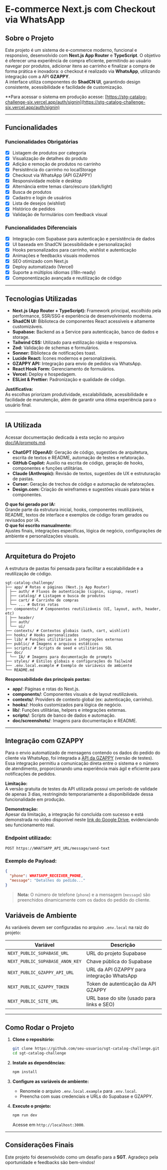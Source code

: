 # E-commerce Next.js com Checkout via WhatsApp

## Sobre o Projeto

Este projeto é um sistema de e-commerce moderno, funcional e responsivo, desenvolvido com **Next.js App Router** e **TypeScript**. O objetivo é oferecer uma experiência de compra eficiente, permitindo ao usuário navegar por produtos, adicionar itens ao carrinho e finalizar a compra de forma prática e inovadora: o checkout é realizado via **WhatsApp**, utilizando integração com a API **GZAPPY**.  
A interface utiliza componentes do **ShadCN UI**, garantindo design consistente, acessibilidade e facilidade de customização.

**Para acessar o sistema em produção acesse: [https://stg-catalog-challenge-six.vercel.app/auth/signin](https://stg-catalog-challenge-six.vercel.app/auth/signin)

---

## Funcionalidades

### Funcionalidades Obrigatórias

- [x] Listagem de produtos por categoria
- [x] Visualização de detalhes do produto
- [x] Adição e remoção de produtos no carrinho
- [x] Persistência do carrinho no localStorage
- [x] Checkout via WhatsApp (API GZAPPY)
- [x] Responsividade mobile e desktop
- [x] Alternância entre temas claro/escuro (dark/light)
- [x] Busca de produtos
- [x] Cadastro e login de usuários
- [x] Lista de desejos (wishlist)
- [x] Histórico de pedidos
- [x] Validação de formulários com feedback visual

### Funcionalidades Diferenciais

- [x] Integração com Supabase para autenticação e persistência de dados
- [x] UI baseada em ShadCN (acessibilidade e personalização)
- [x] Hooks personalizados para carrinho, wishlist e autenticação
- [x] Animações e feedbacks visuais modernos
- [x] SEO otimizado com Next.js
- [x] Deploy automatizado (Vercel)
- [x] Suporte a múltiplos idiomas (i18n-ready)
- [x] Componentização avançada e reutilização de código

---

## Tecnologias Utilizadas

- **Next.js (App Router + TypeScript):** Framework principal, escolhido pela performance, SSR/SSG e experiência de desenvolvimento moderna.
- **ShadCN UI:** Biblioteca de componentes React acessíveis e altamente customizáveis.
- **Supabase:** Backend as a Service para autenticação, banco de dados e storage.
- **Tailwind CSS:** Utilizado para estilização rápida e responsiva.
- **Zod:** Validação de schemas e formulários.
- **Sonner:** Biblioteca de notificações toast.
- **Lucide React:** Ícones modernos e personalizáveis.
- **GZAPPY API:** Integração para envio de pedidos via WhatsApp.
- **React Hook Form:** Gerenciamento de formulários.
- **Vercel:** Deploy e hospedagem.
- **ESLint & Prettier:** Padronização e qualidade de código.

**Justificativa:**  
As escolhas priorizam produtividade, escalabilidade, acessibilidade e facilidade de manutenção, além de garantir uma ótima experiência para o usuário final.

---

## IA Utilizada

Acessar documentação dedicada à esta seção no arquivo [doc/IA/prompts.md](https://github.com/GabrielDantas-99/stg-catalog-challenge/blob/develop/doc/IA/prompts.md).

- **ChatGPT (OpenAI):** Geração de código, sugestões de arquitetura, escrita de textos e README, automação de testes e refatoração.
- **GitHub Copilot:** Auxílio na escrita de código, geração de hooks, componentes e funções utilitárias.
- **Claude (Anthropic):** Revisão de textos, sugestões de UX e estruturação de pastas.
- **Cursor:** Geração de trechos de código e automação de refatorações.
- **Design.com:** Criação de wireframes e sugestões visuais para telas e componentes.

**O que foi gerado por IA:**  
Grande parte da estrutura inicial, hooks, componentes reutilizáveis, README, textos de interface e exemplos de código foram gerados ou revisados por IA.  
**O que foi escrito manualmente:**  
Ajustes finais, integrações específicas, lógica de negócio, configurações de ambiente e personalizações visuais.

---

## Arquitetura do Projeto

A estrutura de pastas foi pensada para facilitar a escalabilidade e a reutilização de código.
```
sgt-catalog-challenge/
├── app/ # Rotas e páginas (Next.js App Router)
│ ├── auth/ # Fluxos de autenticação (signin, signup, reset)
│ ├── catalog/ # Listagem e busca de produtos
│ ├── cart/ # Carrinho de compras
│ └── ... # Outras rotas
├── components/ # Componentes reutilizáveis (UI, layout, auth, header, etc)
│ ├── header/
│ ├── auth/
│ └── ui/
├── contexts/ # Contextos globais (auth, cart, wishlist)
├── hooks/ # Hooks personalizados
├── lib/ # Funções utilitárias e integrações externas
├── public/ # Imagens e arquivos estáticos
├── scripts/ # Scripts de seed e utilitários SQL
├── doc/
│ └── IA/ # Imagens para documentação de prompts
├── styles/ # Estilos globais e configurações do Tailwind
├── .env.local.example # Exemplo de variáveis de ambiente
└── README.md
```
**Responsabilidade das principais pastas:**

- **app/**: Páginas e rotas do Next.js.
- **components/**: Componentes visuais e de layout reutilizáveis.
- **contexts/**: Providers de contexto global (ex: autenticação, carrinho).
- **hooks/**: Hooks customizados para lógica de negócio.
- **lib/**: Funções utilitárias, helpers e integrações externas.
- **scripts/**: Scripts de banco de dados e automação.
- **doc/screenshots/**: Imagens para documentação e README.

---

## Integração com GZAPPY

Para o envio automatizado de mensagens contendo os dados do pedido do cliente via WhatsApp, foi integrada a [API da GZAPPY](https://v2.gzappy.com/) (versão de testes). Essa integração permitiu a comunicação direta entre o sistema e o número de atendimento, proporcionando uma experiência mais ágil e eficiente para notificações de pedidos.

**Limitação:**  
A versão gratuita de testes da API utilizada possui um período de validade de apenas 3 dias, restringindo temporariamente a disponibilidade dessa funcionalidade em produção.

**Demonstração:**  
Apesar da limitação, a integração foi concluída com sucesso e está demonstrada no vídeo disponível neste [link do Google Drive](https://drive.google.com/file/d/1omoPu5teH13HPjrNvB04JV5ZhVB4DPUu/view?usp=drive_link), evidenciando seu funcionamento real.

### Endpoint utilizado:
```
POST https://WHATSAPP_API_URL/message/send-text
```

### Exemplo de Payload:
```json
{
  "phone": WHATSAPP_RECEIVER_PHONE,
  "message": "Detalhes do pedido..."
}
```

> **Nota:** O número de telefone (`phone`) e a mensagem (`message`) são preenchidos dinamicamente com os dados do pedido do cliente.

## Variáveis de Ambiente

As variáveis devem ser configuradas no arquivo `.env.local` na raiz do projeto:

| Variável                        | Descrição                                  |
| ------------------------------- | ------------------------------------------ |
| `NEXT_PUBLIC_SUPABASE_URL`      | URL do projeto Supabase                    |
| `NEXT_PUBLIC_SUPABASE_ANON_KEY` | Chave pública do Supabase                  |
| `NEXT_PUBLIC_GZAPPY_API_URL`    | URL da API GZAPPY para integração WhatsApp |
| `NEXT_PUBLIC_GZAPPY_TOKEN`      | Token de autenticação da API GZAPPY        |
| `NEXT_PUBLIC_SITE_URL`          | URL base do site (usado para links e SEO)  |

---

## Como Rodar o Projeto

1. **Clone o repositório:**
   ```bash
   git clone https://github.com/seu-usuario/sgt-catalog-challenge.git
   cd sgt-catalog-challenge
   ```
2. **Instale as dependências:**
   ```bash
   npm install
   ```
3. **Configure as variáveis de ambiente:**

   - Renomeie o arquivo `.env.local.example` para `.env.local`.
   - Preencha com suas credenciais e URLs do Supabase e GZAPPY.

4. **Execute o projeto:**
   ```bash
   npm run dev
   ```
   Acesse em `http://localhost:3000`.

---

## Considerações Finais

Este projeto foi desenvolvido como um desafio para a **SGT**. Agradeço pela oportunidade e feedbacks são bem-vindos!
